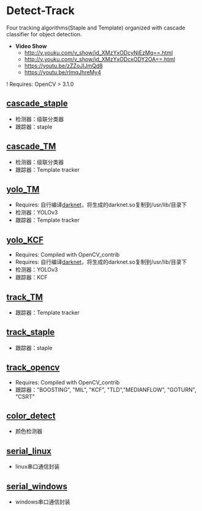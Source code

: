 # Detect-Track
Four tracking algorithms(Staple and Template) organized with cascade classifier for object detection.
- **Video Show**
  - http://v.youku.com/v_show/id_XMzYxODcyNjEzMg==.html
  - http://v.youku.com/v_show/id_XMzYxODcxODY2OA==.html
  - https://youtu.be/zZZoJIJmQd8
  - https://youtu.be/rImqJhreMy4
  
! Requires: OpenCV > 3.1.0

## [cascade_staple](cascade_staple)
- 检测器：级联分类器
- 跟踪器：staple

## [cascade_TM](cascade_TM)
- 检测器：级联分类器
- 跟踪器：Template tracker

## [yolo_TM](yolo_TM)
- Requires: 自行编译[darknet](https://github.com/AlexeyAB/darknet)，将生成的darknet.so复制到/usr/lib/目录下
- 检测器：YOLOv3
- 跟踪器：Template tracker

## [yolo_KCF](yolo_KCF)
- Requires: Compiled with OpenCV_contrib
- Requires: 自行编译[darknet](https://github.com/AlexeyAB/darknet)，将生成的darknet.so复制到/usr/lib/目录下
- 检测器：YOLOv3
- 跟踪器：KCF

## [track_TM](track_TM)
- 跟踪器：Template tracker

## [track_staple](track_staple)
- 跟踪器：staple

## [track_opencv](track_opencv)
- Requires: Compiled with OpenCV_contrib
- 跟踪器："BOOSTING", "MIL", "KCF", "TLD","MEDIANFLOW", "GOTURN", "CSRT"

## [color_detect](color_detect)
- 颜色检测器

## [serial_linux](serial_linux)
- linux串口通信封装

## [serial_windows](serial_windows)
- windows串口通信封装
